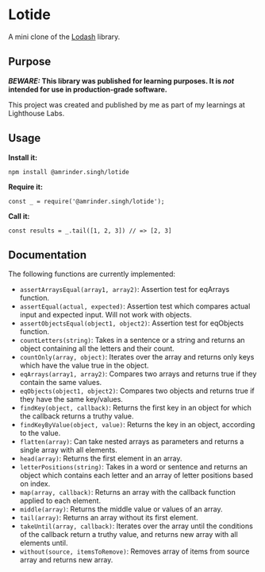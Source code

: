 # Lotide

A mini clone of the [Lodash](https://lodash.com) library.

## Purpose

**_BEWARE:_ This library was published for learning purposes. It is _not_ intended for use in production-grade software.**

This project was created and published by me as part of my learnings at Lighthouse Labs. 

## Usage

**Install it:**

`npm install @amrinder.singh/lotide`

**Require it:**

`const _ = require('@amrinder.singh/lotide');`

**Call it:**

`const results = _.tail([1, 2, 3]) // => [2, 3]`

## Documentation

The following functions are currently implemented:

* `assertArraysEqual(array1, array2)`: Assertion test for eqArrays function.
* `assertEqual(actual, expected)`: Assertion test which compares actual input and expected input. Will not work with objects.
* `assertObjectsEqual(object1, object2)`: Assertion test for eqObjects function.
* `countLetters(string)`: Takes in a sentence or a string and returns an object containing all the letters and their count.
* `countOnly(array, object)`: Iterates over the array and returns only keys which have the value true in the object.
* `eqArrays(array1, array2)`: Compares two arrays and returns true if they contain the same values.
* `eqObjects(object1, object2)`: Compares two objects and returns true if they have the same key/values.
* `findKey(object, callback)`: Returns the first key in an object for which the callback returns a truthy value.
* `findKeyByValue(object, value)`: Returns the key in an object, according to the value.
* `flatten(array)`: Can take nested arrays as parameters and returns a single array with all elements.
* `head(array)`: Returns the first element in an array.
* `letterPositions(string)`: Takes in a word or sentence and returns an object which contains each letter and an array of letter positions based on index. 
* `map(array, callback)`: Returns an array with the callback function applied to each element. 
* `middle(array)`: Returns the middle value or values of an array.
* `tail(array)`: Returns an array without its first element.
* `takeUntil(array, callback)`: Iterates over the array until the conditions of the callback return a truthy value, and returns new array with all elements until.
* `without(source, itemsToRemove)`: Removes array of items from source array and returns new array.